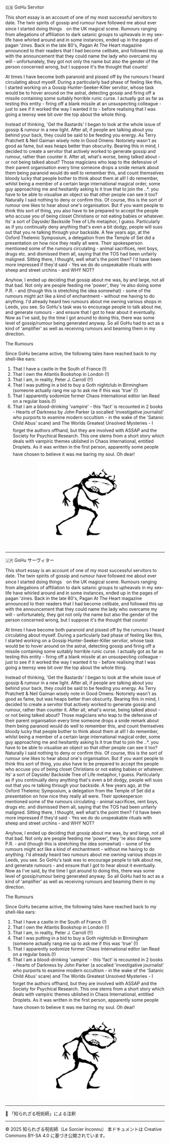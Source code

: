 # 
🇬🇧 GoHu Servitor 

This short essay is an account of one of my most successful servitors to date. The twin spirits of gossip and rumour have followed me about ever since I started doing things　on the UK magical scene. Rumours ranging from allegations of affiliation to dark satanic groups to upheavals in my sex-life have whirled around and in some instances, ended up in the pages of pagan 'zines. Back in the late 80's, Pagan At The Heart magazine announced to their readers that I had become celibate, and followed this up with the announcement that they could name the lady who overcame my will - unfortunately, they got not only the name but also the gender of the person concerned wrong, but I suppose it's the thought that counts!

At times I have become both paranoid and pissed off by the rumours I heard circulating about myself. During a particularly bad phase of feeling like this, I started working on a Gossip Hunter-Seeker-Killer servitor, whose task would be to hover around on the astral, detecting gossip and firing off a missile containing some suitably horrible runic curse. I actually got as far as testing this entity - firing off a blank missile at an unsuspecting colleague - just to see if it worked the way I wanted it to - before realising that I was going a teensy wee bit over the top about the whole thing.

Instead of thinking, 'Get the Bastards' I began to look at the whole issue of gossip & rumour in a new light. After all, if people are talking about you behind your back, they could be said to be feeding you energy. As Terry Pratchett & Neil Gaiman wisely note in Good Omens: Notoriety wasn't as good as fame, but was heaps better than obscurity. Bearing this in mind, I decided to create a servitor that actively worked to generate gossip and rumour, rather than counter it. After all, what's worse, being talked about - or not being talked about? Those magicians who leap to the defensive of their parent organisation every time someone drops a snide remark about them being paranoid would do well to remember this, and count themselves bloody lucky that people bother to think about them at all! I do remember, whilst being a member of a certain large international magical order, some guy approaching me and hesitantly asking Is it true that to join the *.*.*. you have to be able to visualise an object so that other people can see it too? Naturally I said nothing to deny or confirm this. Of course, this is the sort of rumour one likes to hear about one's organisation. But if you want people to think this sort of thing, you also have to be prepared to accept the people who accuse you of being closet Christians or not eating babies or whatever. Its' a sort of Dayside/ Backside Tree of Life metaphor, I guess. Particularly as if you continually deny anything that's even a bit dodgy, people will suss out that you re talking through your backside. A few years ago, at the Oxford Thelemic Symposium, a delegation from the Temple of Set did a presentation on how nice they really all were. Their spokesperson mentioned some of the rumours circulating - animal sacrifices, rent boys, drugs etc. and dismissed them all, saying that the TOS had been unfairly maligned. Sitting there, I thought, well what's the point then? I'd have been more impressed if they'd said - Yes we do do unspeakable rituals with sheep and street urchins - and WHY NOT?

Anyhow, I ended up deciding that gossip about me was, by and large, not all that bad. Not only are people feeding me 'power', they 're also doing some P.R. - and (though this is stretching the idea somewhat) - some of the rumours might act like a kind of enchantment - without me having to do anything. I'd already heard two rumours about me owning various shops in Leeds, you see. So GoHu's task was to encourage people to talk about me, and generate rumours - and ensure that I got to hear about it eventually. Now as I've said, by the time I got around to doing this, there was some level of gossip/rumour being generated anyway. So all GoHu had to act as a kind of 'amplifier' as well as receiving rumours and beaming them in my direction.

The Rumours

Since GoHu became active, the following tales have reached back to my shell-like ears:

1. That I have a castle in the South of France (!)
2. That I own the Atlantis Bookshop in London (!)
3. That I am, in reality, Peter J. Carroll (!!)
4. That I was putting in a bid to buy a Goth nightclub in Birmingham (someone actually rang me up to ask me if this was 'true' (!)
5. That I apparently sodomize former Chaos International editor Ian Read on a regular basis.(!)
6. That I am a blood-drinking 'vampire' - this 'fact' is recounted in 2 books - Hearts of Darkness by John Parker (a socalled 'investigative journalist' who purports to examine modern occultism - in the wake of the 'Satanic Child Abus' scare) and The Worlds Greatest Unsolved Mysteries - I forget the authors offhand, but they are involved with ASSAP and the Society for Psychical Research. This one stems from a short story which deals with vampiric themes ublished in Chaos International, entitled Droplets. As it was written in the first person, apparently some people have chosen to believe it was me baring my soul. Oh dear!

<div align="center">
  <img src="hine_evocation_pic_001.png" width="300">
</div>

---

🇯🇵 GoHu サーヴィター

This short essay is an account of one of my most successful servitors to date. The twin spirits of gossip and rumour have followed me about ever since I started doing things　on the UK magical scene. Rumours ranging from allegations of affiliation to dark satanic groups to upheavals in my sex-life have whirled around and in some instances, ended up in the pages of pagan 'zines. Back in the late 80's, Pagan At The Heart magazine announced to their readers that I had become celibate, and followed this up with the announcement that they could name the lady who overcame my will - unfortunately, they got not only the name but also the gender of the person concerned wrong, but I suppose it's the thought that counts!

At times I have become both paranoid and pissed off by the rumours I heard circulating about myself. During a particularly bad phase of feeling like this, I started working on a Gossip Hunter-Seeker-Killer servitor, whose task would be to hover around on the astral, detecting gossip and firing off a missile containing some suitably horrible runic curse. I actually got as far as testing this entity - firing off a blank missile at an unsuspecting colleague - just to see if it worked the way I wanted it to - before realising that I was going a teensy wee bit over the top about the whole thing.

Instead of thinking, 'Get the Bastards' I began to look at the whole issue of gossip & rumour in a new light. After all, if people are talking about you behind your back, they could be said to be feeding you energy. As Terry Pratchett & Neil Gaiman wisely note in Good Omens: Notoriety wasn't as good as fame, but was heaps better than obscurity. Bearing this in mind, I decided to create a servitor that actively worked to generate gossip and rumour, rather than counter it. After all, what's worse, being talked about - or not being talked about? Those magicians who leap to the defensive of their parent organisation every time someone drops a snide remark about them being paranoid would do well to remember this, and count themselves bloody lucky that people bother to think about them at all! I do remember, whilst being a member of a certain large international magical order, some guy approaching me and hesitantly asking Is it true that to join the *.*.*. you have to be able to visualise an object so that other people can see it too? Naturally I said nothing to deny or confirm this. Of course, this is the sort of rumour one likes to hear about one's organisation. But if you want people to think this sort of thing, you also have to be prepared to accept the people who accuse you of being closet Christians or not eating babies or whatever. Its' a sort of Dayside/ Backside Tree of Life metaphor, I guess. Particularly as if you continually deny anything that's even a bit dodgy, people will suss out that you re talking through your backside. A few years ago, at the Oxford Thelemic Symposium, a delegation from the Temple of Set did a presentation on how nice they really all were. Their spokesperson mentioned some of the rumours circulating - animal sacrifices, rent boys, drugs etc. and dismissed them all, saying that the TOS had been unfairly maligned. Sitting there, I thought, well what's the point then? I'd have been more impressed if they'd said - Yes we do do unspeakable rituals with sheep and street urchins - and WHY NOT?

Anyhow, I ended up deciding that gossip about me was, by and large, not all that bad. Not only are people feeding me 'power', they 're also doing some P.R. - and (though this is stretching the idea somewhat) - some of the rumours might act like a kind of enchantment - without me having to do anything. I'd already heard two rumours about me owning various shops in Leeds, you see. So GoHu's task was to encourage people to talk about me, and generate rumours - and ensure that I got to hear about it eventually. Now as I've said, by the time I got around to doing this, there was some level of gossip/rumour being generated anyway. So all GoHu had to act as a kind of 'amplifier' as well as receiving rumours and beaming them in my direction.

The Rumours

Since GoHu became active, the following tales have reached back to my shell-like ears:

1. That I have a castle in the South of France (!)
2. That I own the Atlantis Bookshop in London (!)
3. That I am, in reality, Peter J. Carroll (!!)
4. That I was putting in a bid to buy a Goth nightclub in Birmingham (someone actually rang me up to ask me if this was 'true' (!)
5. That I apparently sodomize former Chaos International editor Ian Read on a regular basis.(!)
6. That I am a blood-drinking 'vampire' - this 'fact' is recounted in 2 books - Hearts of Darkness by John Parker (a socalled 'investigative journalist' who purports to examine modern occultism - in the wake of the 'Satanic Child Abus' scare) and The Worlds Greatest Unsolved Mysteries - I forget the authors offhand, but they are involved with ASSAP and the Society for Psychical Research. This one stems from a short story which deals with vampiric themes ublished in Chaos International, entitled Droplets. As it was written in the first person, apparently some people have chosen to believe it was me baring my soul. Oh dear!


<div align="center">
  <img src="hine_evocation_pic_001.png" width="300">
</div>

---

🐌 「知られざる呪術師」による注釈




---

© 2025 知られざる呪術師（Le Sorcier Inconnu）
本ドキュメントは Creative Commons BY-SA 4.0 に基づき公開されています。
